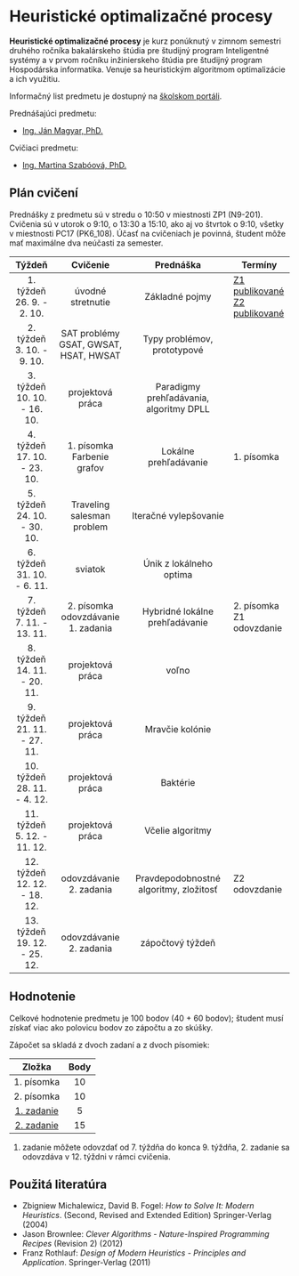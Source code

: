 # Heuristické optimalizačné procesy

**Heuristické optimalizačné procesy** je kurz ponúknutý v zimnom semestri druhého ročníka bakalárskeho štúdia pre študijný program Inteligentné systémy a v prvom ročníku inžinierskeho štúdia pre študijný program Hospodárska informatika. Venuje sa heuristickým algoritmom optimalizácie a ich využitiu.

Informačný list predmetu je dostupný na [školskom portáli](https://maisportal.tuke.sk/portal/studijneProgramy.mais).

Prednášajúci predmetu:

* [Ing. Ján Magyar, PhD.](http://www.cloudai.sk/people-janmagyar/)

Cvičiaci predmetu:

* [Ing. Martina Szabóová, PhD.](http://www.cloudai.sk/people-martinaszaboova/)

## Plán cvičení
Prednášky z predmetu sú v stredu o 10:50 v miestnosti ZP1 (N9-201).
Cvičenia sú v utorok o 9:10, o 13:30 a 15:10, ako aj vo štvrtok o 9:10, všetky v miestnosti PC17 (PK6_108). Účasť na cvičeniach je povinná, študent môže mať maximálne dva neúčasti za semester.

|             Týždeň              |                  Cvičenie                    |                  Prednáška                   | Termíny                     |
|:-------------------------------:|:--------------------------------------------:|:--------------------------------------------:|-----------------------------|
| 1. týždeň<br>26. 9. - 2. 10.    |               úvodné stretnutie              | Základné pojmy                               | [Z1 publikované](assignments/assignment1.md)<br>[Z2 publikované](assignments/assignment2.md)              |
| 2. týždeň<br>3. 10. - 9. 10.    |  SAT problémy <br> GSAT, GWSAT, HSAT, HWSAT  | Typy problémov, prototypové                  |                             |
| 3. týždeň<br>10. 10. - 16. 10.  |                projektová práca              | Paradigmy prehľadávania, algoritmy DPLL      |                             |
| 4. týždeň<br>17. 10. - 23. 10.  |        1. písomka <br> Farbenie grafov       | Lokálne prehľadávanie                        | 1. písomka                  |
| 5. týždeň<br>24. 10. - 30. 10.  |          Traveling salesman problem          | Iteračné vylepšovanie                        |                             |
| 6. týždeň<br>31. 10. - 6. 11.   |                    sviatok                   | Únik z lokálneho optima                      |                             |
| 7. týždeň<br>7. 11. - 13. 11.   |   2. písomka <br> odovzdávanie 1. zadania    | Hybridné lokálne prehľadávanie               | 2. písomka<br>Z1 odovzdanie |
| 8. týždeň<br>14. 11. - 20. 11.  |                projektová práca              | voľno                                        |                             |
| 9. týždeň<br>21. 11. - 27. 11.  |                projektová práca              | Mravčie kolónie                              |                             |
| 10. týždeň<br>28. 11. - 4. 12.  |                projektová práca              | Baktérie                                     |                             |
| 11. týždeň<br>5. 12. - 11. 12.  |                projektová práca              | Včelie algoritmy                             |                             |
| 12. týždeň<br>12. 12. - 18. 12. |            odovzdávanie 2. zadania           | Pravdepodobnostné algoritmy, zložitosť       | Z2 odovzdanie               |
| 13. týždeň<br>19. 12. - 25. 12. |            odovzdávanie 2. zadania           | zápočtový týždeň                             |                             |

## Hodnotenie <a name="grading"></a>

Celkové hodnotenie predmetu je 100 bodov (40 + 60 bodov); študent musí získať viac ako polovicu bodov zo zápočtu a zo skúšky.

Zápočet sa skladá z dvoch zadaní a z dvoch písomiek:

|        Zložka       | Body |
|:-------------------:|:----:|
|     1. písomka      |  10  |
|     2. písomka      |  10  |
|     [1. zadanie](assignments/assignment1.md)      |   5  |
|     [2. zadanie](assignments/assignment2.md)      |  15  |

1. zadanie môžete odovzdať od 7. týždňa do konca 9. týždňa, 2. zadanie sa odovzdáva v 12. týždni v rámci cvičenia.

## Použitá literatúra <a name="literature"></a>
* Zbigniew Michalewicz, David B. Fogel: *How to Solve It: Modern Heuristics*. (Second, Revised and Extended Edition) Springer-Verlag (2004)
* Jason Brownlee: *Clever Algorithms - Nature-Inspired Programming Recipes* (Revision 2) (2012)
* Franz Rothlauf: *Design of Modern Heuristics - Principles and Application*. Springer-Verlag (2011)
